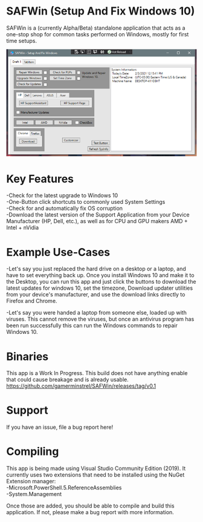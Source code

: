 # SAFWin (Setup And Fix Windows 10)
SAFWin is a (currently Alpha/Beta) standalone application that acts as a one-stop shop for common tasks performed on Windows, mostly for first time setups. 

![alt text](https://github.com/gamerminstrel/SAFWin/blob/master/SAFWin/Properties/safwin_2_3_2021.PNG)

# Key Features
-Check for the latest upgrade to Windows 10 <br>
-One-Button click shortcuts to commonly used System Settings <br>
-Check for and automatically fix OS corruption <br>
-Download the latest version of the Support Application from your Device Manufacturer (HP, Dell, etc.), as well as for CPU and GPU makers AMD + Intel + nVidia

# Example Use-Cases
-Let's say you just replaced the hard drive on a desktop or a laptop, and have to set everything back up. Once you install Windows 10 and make it to the Desktop, you can run this app and just click the buttons to download the latest updates for windows 10, set the timezone, Download updater utilities from your device's manufacturer, and use the download links directly to Firefox and Chrome.

-Let's say you were handed a laptop from someone else, loaded up with viruses. This cannot remove the viruses, but once an antivirus program has been run successfully this can run the Windows commands to repair Windows 10. 

# Binaries 
This app is a Work In Progress. This build does not have anything enable that could cause breakage and is already usable.
https://github.com/gamerminstrel/SAFWin/releases/tag/v0.1

# Support
If you have an issue, file a bug report here! 

# Compiling
This app is being made using Visual Studio Community Edition (2019). It currently uses two extensions that need to be installed using the NuGet Extension manager:<br>
-Microsoft.PowerShell.5.ReferenceAssemblies<br>
-System.Management <br>

Once those are added, you should be able to compile and build this application. If not, please make a bug report with more information.
